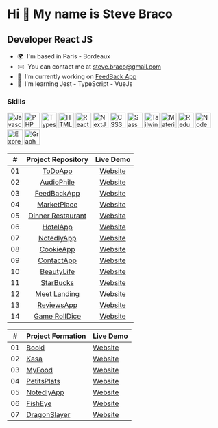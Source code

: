 Hi 👋 My name is Steve Braco
============================

Developer React JS
------------------

* 🌍  I'm based in Paris - Bordeaux
* ✉️  You can contact me at [steve.braco@gmail.com](mailto:steve.braco@gmail.com)
* 🚀  I'm currently working on [FeedBack App](http://feedback-app-braco.netlify.app/)
* 🧠  I'm learning Jest - TypeScript - VueJs

### Skills

<p align="left">
<a href="https://developer.mozilla.org/en-US/docs/Web/JavaScript" target="_blank" rel="noreferrer"><img src="https://raw.githubusercontent.com/danielcranney/readme-generator/main/public/icons/skills/javascript-colored.svg" width="36" height="36" alt="Javascript" /></a>
<a href="https://www.php.net/" target="_blank" rel="noreferrer"><img src="https://raw.githubusercontent.com/danielcranney/readme-generator/main/public/icons/skills/php-colored.svg" width="36" height="36" alt="PHP" /></a>
<a href="https://www.typescriptlang.org/" target="_blank" rel="noreferrer"><img src="https://raw.githubusercontent.com/danielcranney/readme-generator/main/public/icons/skills/typescript-colored.svg" width="36" height="36" alt="Typescript" /></a>
<a href="https://developer.mozilla.org/en-US/docs/Glossary/HTML5" target="_blank" rel="noreferrer"><img src="https://raw.githubusercontent.com/danielcranney/readme-generator/main/public/icons/skills/html5-colored.svg" width="36" height="36" alt="HTML5" /></a>
<a href="https://reactjs.org/" target="_blank" rel="noreferrer"><img src="https://raw.githubusercontent.com/danielcranney/readme-generator/main/public/icons/skills/react-colored.svg" width="36" height="36" alt="React" /></a>
<a href="https://nextjs.org/docs" target="_blank" rel="noreferrer"><img src="https://raw.githubusercontent.com/danielcranney/readme-generator/main/public/icons/skills/nextjs-colored.svg" width="36" height="36" alt="NextJs" /></a>
<a href="https://www.w3.org/TR/CSS/#css" target="_blank" rel="noreferrer"><img src="https://raw.githubusercontent.com/danielcranney/readme-generator/main/public/icons/skills/css3-colored.svg" width="36" height="36" alt="CSS3" /></a>
<a href="https://sass-lang.com/" target="_blank" rel="noreferrer"><img src="https://raw.githubusercontent.com/danielcranney/readme-generator/main/public/icons/skills/sass-colored.svg" width="36" height="36" alt="Sass" /></a>
<a href="https://tailwindcss.com/" target="_blank" rel="noreferrer"><img src="https://raw.githubusercontent.com/danielcranney/readme-generator/main/public/icons/skills/tailwindcss-colored.svg" width="36" height="36" alt="TailwindCSS" /></a>
<a href="https://mui.com/" target="_blank" rel="noreferrer"><img src="https://raw.githubusercontent.com/danielcranney/readme-generator/main/public/icons/skills/materialui-colored.svg" width="36" height="36" alt="Material UI" /></a>
<a href="https://redux.js.org/" target="_blank" rel="noreferrer"><img src="https://raw.githubusercontent.com/danielcranney/readme-generator/main/public/icons/skills/redux-colored.svg" width="36" height="36" alt="Redux" /></a>
<a href="https://nodejs.org/en/" target="_blank" rel="noreferrer"><img src="https://raw.githubusercontent.com/danielcranney/readme-generator/main/public/icons/skills/nodejs-colored.svg" width="36" height="36" alt="NodeJS" /></a>
<a href="https://expressjs.com/" target="_blank" rel="noreferrer"><img src="https://raw.githubusercontent.com/danielcranney/readme-generator/main/public/icons/skills/express-colored.svg" width="36" height="36" alt="Express" /></a>
<a href="https://graphql.org/" target="_blank" rel="noreferrer"><img src="https://raw.githubusercontent.com/danielcranney/readme-generator/main/public/icons/skills/graphql-colored.svg" width="36" height="36" alt="GraphQL" /></a>
</p>




|  #  | Project Repository                                                                                                                    | Live Demo                                                                         |
| :-: | :-:|     :-: |
| 01  | [ToDoApp](https://github.com/stevebraco/testTechniqueSogeti)                                | [Website](https://stevebraco.github.io/testTechniqueSogeti/)               |
| 02  | [AudioPhile](https://github.com/stevebraco/React-Audiophile/tree/main/audiophile-ecomm-website/audiophile-ecomm-app)                                | [Website](https://audiophile.vercel.app/)               |
| 03  | [FeedBackApp](https://github.com/stevebraco/feedback-app)                          | [Website](https://feedback-app-braco.netlify.app/)          |
| 04  | [MarketPlace](https://plusmarket-app.herokuapp.com/)                          | [Website](https://github.com/stevebraco/Plus-market-MERN)          |
| 05  | [Dinner Restaurant](https://github.com/stevebraco/dinner-restaurant)                                   | [Website](https://dinner-restaurant.vercel.app/)                  |
| 06  | [HotelApp](https://github.com/stevebraco/airHotel-react)                               | [Website](https://air-hotel-react.vercel.app/)                   |
| 07  | [NotedlyApp](https://github.com/stevebraco/notedly_FRONT_React-GraphQL-Express-Node)                       | [Website](https://notedly-front-react-graph-ql-express-node.vercel.app/) |
| 08  | [CookieApp](https://github.com/stevebraco/cookie)                               | [Website](https://cook-chi.vercel.app)                |
| 09  | [ContactApp](https://github.com/stevebraco/contact)                           | [Website](https://mycontacts.vercel.app/)              |
| 10  | [BeautyLife](https://github.com/stevebraco/beauty-lifestyle)                                         | [Website](https://beauty-lifestyle.vercel.app)                     |
| 11  | [StarBucks](https://github.com/stevebraco/Starbucks/tree/main/Starbucks)                                     | [Website](https://starbucks-green.vercel.app/)                   |
| 12  | [Meet Landing](https://github.com/stevebraco/FrontEndMentor-meet-landing)                                         | [Website](https://meet-landing-xi.vercel.app/)                     |
| 13  | [ReviewsApp](https://github.com/stevebraco/reviews-app-react)                               | [Website](https://reviews-app-react.vercel.app/)                |
| 14  | [Game RollDice](https://github.com/stevebraco/GameRollDice)                                   | [Website](https://stevebraco.github.io/GameRollDice/)                  |



|  #  | Project Formation                                                                                                                | Live Demo                                                                         |
| :-: | --------------------------------------------------------------------------------------------------------------------------- |     --------------------------------------------------------------------------------- |
| 01  | [Booki](https://github.com/stevebraco/P2-OP)                                | [Website](https://stevebraco.github.io/P2-OP/)               |
| 02  | [Kasa](https://github.com/stevebraco/P11_kasa_OP)                                | [Website](https://p11-kasa-op.vercel.app/)               |
| 03  | [MyFood](https://github.com/stevebraco/BracoSteve_3_11012022)                          | [Website](https://stevebraco.github.io/BracoSteve_3_11012022/)          |
| 04  | [PetitsPlats](https://github.com/stevebraco/petitsPlats_OP)                               | [Website](https://stevebraco.github.io/petitsPlats_OP/)                   |
| 05  | [NotedlyApp](https://github.com/stevebraco/notedly_FRONT_React-GraphQL-Express-Node)                       | [Website](https://notedly-front-react-graph-ql-express-node.vercel.app/) |
| 06  | [FishEye](https://github.com/stevebraco/Front-End-Fisheye)                               | [Website](https://fisheye-braco.netlify.app/index.html)                |
| 07  | [DragonSlayer](https://github.com/stevebraco/DragonSlayer_3wa)                           | [Website](https://dragon-slayer-3wa.vercel.app/)              |





